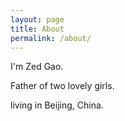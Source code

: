 ```yaml
---
layout: page
title: About
permalink: /about/
---
```


I'm Zed Gao.

Father of two lovely girls.

living in Beijing, China.
